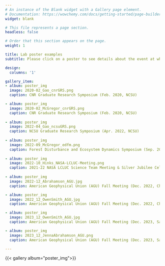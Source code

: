 ```yaml
---
# An instance of the Blank widget with a Gallery page element.
# Documentation: https://wowchemy.com/docs/getting-started/page-builder/
widget: blank

# This file represents a page section.
headless: false

# Order that this section appears on the page.
weight: 1

title: Lab poster examples
subtitle: Please click on a poster to see details about the event at which the poster was presented.

design:
  columns: '1'

gallery_item:
- album: poster_img
  image: 2020-02_Gao_cnrGRS.png
  caption: CNR Graduate Research Symposium (Feb. 2020, NCSU)

- album: poster_img
  image: 2020-02_McGregor_cnrGRS.png
  caption: CNR Graduate Research Symposium (Feb. 2020, NCSU)
  
- album: poster_img
  image: 2022-04_Gao_ncsuGRS.png
  caption: NCSU Graduate Research Symposium (Apr. 2022, NCSU)
  
- album: poster_img
  image: 2022-09_McGregor_edfm.png
  caption: Forest Disturbance and Ecosystem Dynamics Symposium (Sep. 2022, Germany)
  
- album: poster_img
  image: 2022-10_Hinks_NASA-LCLUC-Meeting.png
  caption: 2021-22 NASA LCLUC Science Team Meeting & Silver Jubilee Celebration (Oct. 2022, Bethesda, MD)
  
- album: poster_img
  image: 2022-12_Abrahamson_AGU.jpg
  caption: American Geophysical Union (AGU) Fall Meeting (Dec. 2022, Chicago, IL)

- album: poster_img
  image: 2022_12_OwenSmith_AGU.jpg
  caption: American Geophysical Union (AGU) Fall Meeting (Dec. 2022, Chicago, IL)

- album: poster_img
  image: 2023_12_OwenSmith_AGU.jpg
  caption: American Geophysical Union (AGU) Fall Meeting (Dec. 2023, San Francisco, CA)

- album: poster_img
  image: 2023_12_JennaAbrahamson_AGU.png
  caption: American Geophysical Union (AGU) Fall Meeting (Dec. 2023, San Francisco, CA)

---
```


{{< gallery album="poster_img">}}


